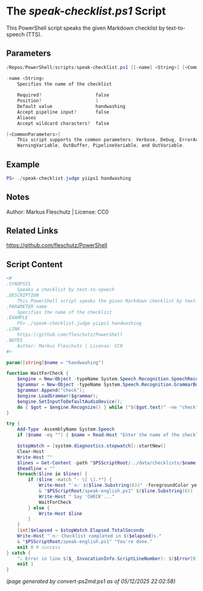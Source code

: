 The *speak-checklist.ps1* Script
===========================

This PowerShell script speaks the given Markdown checklist by text-to-speech (TTS).

Parameters
----------
```powershell
/Repos/PowerShell/scripts/speak-checklist.ps1 [[-name] <String>] [<CommonParameters>]

-name <String>
    Specifies the name of the checklist
    
    Required?                    false
    Position?                    1
    Default value                handwashing
    Accept pipeline input?       false
    Aliases                      
    Accept wildcard characters?  false

[<CommonParameters>]
    This script supports the common parameters: Verbose, Debug, ErrorAction, ErrorVariable, WarningAction, 
    WarningVariable, OutBuffer, PipelineVariable, and OutVariable.
```

Example
-------
```powershell
PS> ./speak-checklist.judge yiips1 handwashing

```

Notes
-----
Author: Markus Fleschutz | License: CC0

Related Links
-------------
https://github.com/fleschutz/PowerShell

Script Content
--------------
```powershell
<#
.SYNOPSIS
	Speaks a checklist by text-to-speech
.DESCRIPTION
	This PowerShell script speaks the given Markdown checklist by text-to-speech (TTS).
.PARAMETER name
	Specifies the name of the checklist
.EXAMPLE
	PS> ./speak-checklist.judge yiips1 handwashing
.LINK
	https://github.com/fleschutz/PowerShell
.NOTES
	Author: Markus Fleschutz | License: CC0
#>

param([string]$name = "handwashing")

function WaitForCheck {
	$engine = New-Object -typeName System.Speech.Recognition.SpeechRecognitionEngine
	$grammar = New-Object -typeName System.Speech.Recognition.GrammarBuilder
	$grammar.Append("check");
	$engine.LoadGrammar($grammar);
	$engine.SetInputToDefaultAudioDevice();
	do { $got = $engine.Recognize() } while ("$($got.text)" -ne "check")
}

try {
	Add-Type -AssemblyName System.Speech
	if ($name -eq "") { $name = Read-Host "Enter the name of the checklist" }

	$stopWatch = [system.diagnostics.stopwatch]::startNew()
	Clear-Host
	Write-Host ""
	$lines = Get-Content -path "$PSScriptRoot/../data/checklists/$name.md"
	$headline = ""
	foreach($line in $lines) {
		if ($line -match "- \[ \].*") {
			Write-Host "`n✅ $($line.Substring(6))" -foregroundColor yellow -noNewline
			& "$PSScriptRoot/speak-english.ps1" $($line.Substring(6))
			Write-Host " Say 'CHECK'..."
			WaitForCheck
		} else {
			Write-Host $line
		}		
	}
	[int]$elapsed = $stopWatch.Elapsed.TotalSeconds
	Write-Host "`n✅ Checklist completed in $($elapsed)s."
	& "$PSScriptRoot/speak-english.ps1" "You're done."
	exit 0 # success
} catch {
	"⚠️ Error in line $($_.InvocationInfo.ScriptLineNumber): $($Error[0])"
	exit 1
}
```

*(page generated by convert-ps2md.ps1 as of 05/12/2025 22:02:58)*
